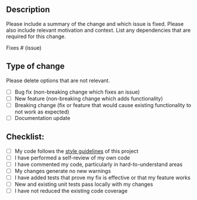 ## Description

Please include a summary of the change and which issue is fixed. Please also include relevant motivation and context. List any dependencies that are required for this change.

Fixes # (issue)

## Type of change

Please delete options that are not relevant.

- [ ] Bug fix (non-breaking change which fixes an issue)
- [ ] New feature (non-breaking change which adds functionality)
- [ ] Breaking change (fix or feature that would cause existing functionality to not work as expected)
- [ ] Documentation update

## Checklist:

- [ ] My code follows the [style guidelines](https://github.com/elixir-cloud-aai/elixir-cloud-aai/blob/dev/resources/contributing_guidelines.md#language-specific-guidelines) of this project
- [ ] I have performed a self-review of my own code
- [ ] I have commented my code, particularly in hard-to-understand areas
- [ ] My changes generate no new warnings
- [ ] I have added tests that prove my fix is effective or that my feature works
- [ ] New and existing unit tests pass locally with my changes
- [ ] I have not reduced the existing code coverage
